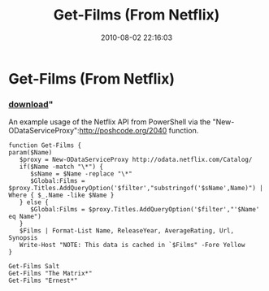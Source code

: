 ﻿---
pid:            2041
parent:         0
children:       
poster:         Joel Bennett
title:          Get-Films (From Netflix)
date:           2010-08-02 22:16:03
format:         posh
---

# Get-Films (From Netflix)

### [download](2041.ps1)"

An example usage of the Netflix API from PowerShell via the "New-ODataServiceProxy":http://poshcode.org/2040 function.

```posh
function Get-Films {
param($Name)
   $proxy = New-ODataServiceProxy http://odata.netflix.com/Catalog/
   if($Name -match "\*") {
      $sName = $Name -replace "\*" 
      $Global:Films = $proxy.Titles.AddQueryOption('$filter',"substringof('$sName',Name)") | Where { $_.Name -like $Name }
   } else {
      $Global:Films = $proxy.Titles.AddQueryOption('$filter',"'$Name' eq Name")
   }
   $Films | Format-List Name, ReleaseYear, AverageRating, Url, Synopsis
   Write-Host "NOTE: This data is cached in `$Films" -Fore Yellow
}

Get-Films Salt
Get-Films "The Matrix*"
Get-Films "Ernest*"
```
